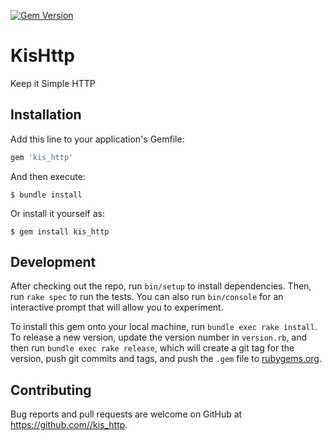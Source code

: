 [![Gem Version](https://badge.fury.io/rb/kis_http.svg)](http://badge.fury.io/rb/kis_http)

# KisHttp

Keep it Simple HTTP

## Installation

Add this line to your application's Gemfile:

```ruby
gem 'kis_http'
```

And then execute:

    $ bundle install

Or install it yourself as:

    $ gem install kis_http

## Development

After checking out the repo, run `bin/setup` to install dependencies. Then, run `rake spec` to run the tests. You can also run `bin/console` for an interactive prompt that will allow you to experiment.

To install this gem onto your local machine, run `bundle exec rake install`. To release a new version, update the version number in `version.rb`, and then run `bundle exec rake release`, which will create a git tag for the version, push git commits and tags, and push the `.gem` file to [rubygems.org](https://rubygems.org).

## Contributing

Bug reports and pull requests are welcome on GitHub at https://github.com//kis_http.


